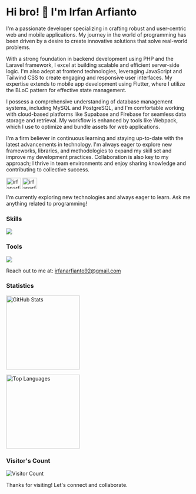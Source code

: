 <h1>Hi bro! 👋 I'm Irfan Arfianto</h1>

<p>
    I'm a passionate developer specializing in crafting robust and user-centric web and mobile applications. My journey in the world of programming has been driven by a desire to create innovative solutions that solve real-world problems.
</p>

<p>
    With a strong foundation in backend development using PHP and the Laravel framework, I excel at building scalable and efficient server-side logic. I'm also adept at frontend technologies, leveraging JavaScript and Tailwind CSS to create engaging and responsive user interfaces. My expertise extends to mobile app development using Flutter, where I utilize the BLoC pattern for effective state management.
</p>

<p>
    I possess a comprehensive understanding of database management systems, including MySQL and PostgreSQL, and I'm comfortable working with cloud-based platforms like Supabase and Firebase for seamless data storage and retrieval. My workflow is enhanced by tools like Webpack, which I use to optimize and bundle assets for web applications.
</p>

<p>
    I'm a firm believer in continuous learning and staying up-to-date with the latest advancements in technology. I'm always eager to explore new frameworks, libraries, and methodologies to expand my skill set and improve my development practices. Collaboration is also key to my approach; I thrive in team environments and enjoy sharing knowledge and contributing to collective success.
</p>

<p>
    <a href="https://linkedin.com/in/irfanarfianto11" target="_blank"><img align="center" src="https://raw.githubusercontent.com/rahuldkjain/github-profile-readme-generator/master/src/images/icons/Social/linked-in-alt.svg" alt="irfanarfianto11" height="30" width="40" /></a>
    <a href="https://instagram.com/irfanarfiantoo" target="_blank"><img align="center" src="https://raw.githubusercontent.com/rahuldkjain/github-profile-readme-generator/master/src/images/icons/Social/instagram.svg" alt="irfanarfiantoo" height="30" width="40" /></a>
</p>

<p>
    I'm currently exploring new technologies and always eager to learn. Ask me anything related to programming!
</p>

<h3>Skills</h3>

<p>
    <img src="https://skillicons.dev/icons?perline=12&i=php,laravel,javascript,flutter,webpack,tailwind,mysql,postgres,supabase,firebase" />
</p>

<h3>Tools</h3>

<p>
    <img src="https://skillicons.dev/icons?i=vscode,androidstudio,postman,git,npm,yarn,composer,github,netlify,vercel" />
</p>

<p>
    Reach out to me at: <a href="mailto:irfanarfianto92@gmail.com">irfanarfianto92@gmail.com</a>
</p>

<h3>Statistics</h3>

<p>
    <img src="https://github-readme-stats.vercel.app/api?username=irfanarfianto&show_icons=true&theme=radical" height="200" alt="GitHub Stats" />
</p>

<p>
    <img src="https://github-readme-stats.vercel.app/api/top-langs/?username=irfanarfianto&layout=compact&theme=radical" height="200" alt="Top Languages" />
</p>

<h3>Visitor's Count</h3>

<p>
    <img src="https://profile-counter.glitch.me/irfanarfianto/count.svg" alt="Visitor Count" />
</p>

<p>
    Thanks for visiting! Let's connect and collaborate.
</p>
